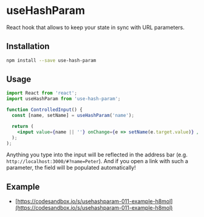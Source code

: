 # useHashParam

React hook that allows to keep your state in sync with URL parameters.

## Installation

```sh
npm install --save use-hash-param
```

## Usage

```jsx
import React from 'react';
import useHashParam from 'use-hash-param';

function ControlledInput() {
  const [name, setName] = useHashParam('name');

  return (
    <input value={name || ''} onChange={e => setName(e.target.value)} />
  );
);
```

Anything you type into the input will be reflected in the address bar
(e.g. `http://localhost:3000/#?name=Peter`).
And if you open a link with such a parameter, the field will be populated automatically!

## Example
- [https://codesandbox.io/s/usehashparam-011-example-h8mol](https://codesandbox.io/s/usehashparam-011-example-h8mol)
